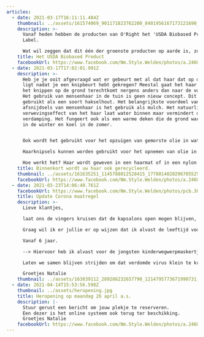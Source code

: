```yaml
---
articles:
  - date: 2021-03-17T16:11:11.484Z
    thumbnail: ../assets/161574069_901171823762200_8401956167173121690_n.jpg
    description: >-
      Vanaf heden hebben de producten van O'Right het 'USDA Biobased Product'
      Label.

      Wat wil zeggen dat dit één der groenste producten op aarde is, zowel van ontwikkeling als inhoud.
    title: Het USDA Biobased Product
    facebookUrl: https://www.facebook.com/Nm.Style.Welden/photos/a.246082732178557/3802678766518918/
  - date: 2021-03-17T17:02:01.991Z
    description: >-
      Heb je je ooit afgevraagd wat er gebeurt met al dat haar dat op de vloer
      ligt nadat je een knipbeurt hebt gekregen? Meestal gaat het haar dat na
      het knippen op de grond terechtkomt nergens anders dan naar de vuilstort.
      Het gebruik van mensenhaar in de tuin is geen nieuw concept. Dit wordt dan
      gebruikt als een soort hakselhout. Het belangrijkste voordeel van
      afsnijdsels van mensenhaar is het gebruik als mulch. Het natuurlijke
      verwevingseffect van het haar laat water binnen maar vermindert de
      verdamping. Het fungeert ook als een warme deken die de grond warm houdt
      in de winter en koel in de zomer.


      Ook wordt het gebruikt voor het opzuigen van gemorste olie in waterwegen.

      Haarknipsels kunnen worden gebruikt voor het opnemen van olie in waterwegen en garages in automonteurs.

      Hoe werkt het? Haar wordt geweven in een haarmat of in een nylon zak gestopt om booms te maken om olie te laten weken!
    title: Binnenkort wordt uw haar ook gerecycleerd.
    thumbnail: ../assets/161635251_1145788012528415_1778014020296705525_n.jpg
    facebookUrl: https://www.facebook.com/Nm.Style.Welden/photos/a.246082732178557/3802727803180681/
  - date: 2021-03-23T14:06:40.761Z
    facebookUrl: https://www.facebook.com/Nm.Style.Welden/photos/pcb.3818312091622252/3818306998289428
    title: Update Corona maatregel
    description: >-
      Lieve klantjes,

      laat ons de vingers kruisen dat de kapsalons open mogen blijven, ik hou jullie op de hoogte 😉

      Graag wil ik er jullie er op wijzen dat ik alvast de leeftijd voor mondmaskerplicht in mijn kapsalon wat aanpas.

      Vanaf 6 jaar.

      --> Hiervoor heb ik alvast voor de jongsten kinderwegwerpmaskertjes voor handen.

      Laten we samen blijven strijden om dat verdomde virus klein te krijgen.

      Groetjes Natalie
    thumbnail: ../assets/163839112_289286232657790_1214795773671990731_n.jpg
  - date: 2021-04-14T15:53:56.598Z
    thumbnail: ../assets/heropening.jpg
    title: Heropening op maandag 26 april a.s.
    description: |-
      Stuur gerust een bericht om jouw plekje te reserveren.
      Een dezer is het online systeem ook terug ter beschikking.
      Groetjes Natalie
    facebookUrl: https://www.facebook.com/Nm.Style.Welden/photos/a.246082732178557/3885494938237300/
---
```

